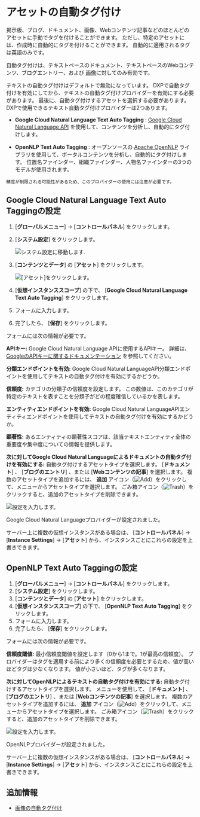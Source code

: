 # アセットの自動タグ付け

掲示板、ブログ、ドキュメント、画像、Webコンテンツ記事などのほとんどのアセットに手動でタグを付けることができます。 ただし、特定のアセットには、作成時に自動的にタグを付けることができます。 自動的に適用されるタグは英語のみです。

自動タグ付けは、テキストベースのドキュメント、テキストベースのWebコンテンツ、ブログエントリー、および [画像](./auto-tagging-images.md)に対してのみ有効です。

テキストの自動タグ付けはデフォルトで無効になっています。 DXPで自動タグ付けを有効にしてから、テキストの自動タグ付けプロバイダーを有効にする必要があります。 最後に、自動タグ付けするアセットを選択する必要があります。 DXPで使用できるテキスト自動タグ付けプロバイダーは2つあります。

  - **Google Cloud Natural Language Text Auto Tagging** : [Google Cloud Natural Language API](https://cloud.google.com/natural-language/) を使用して、コンテンツを分析し、自動的にタグ付けします。

  - **OpenNLP Text Auto Tagging** : オープンソースの [Apache OpenNLP](https://opennlp.apache.org/) ライブラリを使用して、ポータルコンテンツを分析し、自動的にタグ付けします。 位置名ファインダー、組織ファインダー、人物名ファインダーの3つのモデルが使用されます。

<!-- end list -->

```{tip}
精度が制限される可能性があるため、このプロバイダーの使用には注意が必要です。
```

<a name="configuring-google-cloud-natural-language-text-auto-tagging" />

## Google Cloud Natural Language Text Auto Taggingの設定

1. [**グローバルメニュー**] → [**コントロールパネル**] をクリックします。

2. [**システム設定**] をクリックします。

    ![システム設定に移動します.](./auto-tagging-assets/images/01.png)

3. [**コンテンツとデータ**] の [**アセット**] をクリックします。

    ![ [アセット]をクリックします。](./auto-tagging-assets/images/02.png)

4. [**仮想インスタンススコープ**] の下で、 [**Google Cloud Natural Language Text Auto Tagging**] をクリックします。

5.  フォームに入力します。

6.  完了したら、 [**保存**] をクリックします。

フォームには次の情報が必要です。

**APIキー:** Google Cloud Natural Language APIに使用するAPIキー。 詳細は、 [GoogleのAPIキーに関するドキュメンテーション](https://cloud.google.com/docs/authentication/api-keys) を参照してください。

**分類エンドポイントを有効:** Google Cloud Natural LanguageAPI分類エンドポイントを使用してテキストの自動タグ付けを有効にするかどうか。

**信頼度:** カテゴリの分類子の信頼度を設定します。 この数値は、このカテゴリが特定のテキストを表すことを分類子がどの程度確信しているかを表します。

**エンティティエンドポイントを有効:** Google Cloud Natural LanguageAPIエンティティエンドポイントを使用してテキストの自動タグ付けを有効にするかどうか。

**顕著性:** あるエンティティの顕著性スコアは、該当テキストエンティティ全体の重要度や集中度についての情報を提供します。

**次に対してGoogle Cloud Natural Languageによるドキュメントの自動タグ付けを有効にする:** 自動タグ付けするアセットタイプを選択します。 [**ドキュメント**] 、 [**ブログのエントリ**] 、または [**Webコンテンツの記事**] を選択します。 複数のアセットタイプを追加するには、 **追加** アイコン（![Add](../../../images/icon-add.png)）をクリックして、メニューからアセットタイプを選択します。 ごみ箱アイコン（![Trash](../../../images/icon-trash.png)）をクリックすると、追加のアセットタイプを削除できます。

![設定を入力します。](./auto-tagging-assets/images/03.png)

Google Cloud Natural Languageプロバイダーが設定されました。

サーバー上に複数の仮想インスタンスがある場合は、 [**コントロールパネル**] → [**Instance Settings**] → [**アセット**] から、インスタンスごとにこれらの設定を上書きできます。

<a name="configuring-opennlp-text-auto-tagging" />

## OpenNLP Text Auto Taggingの設定

1. [**グローバルメニュー**] → [**コントロールパネル**] をクリックします。
2. [**システム設定**] をクリックします。
3. [**コンテンツとデータ**] の [**アセット**] をクリックします。
4. [**仮想インスタンススコープ**] の下で、 [**OpenNLP Text Auto Tagging**] をクリックします。
5.  フォームに入力します。
6.  完了したら、 [**保存**] をクリックします。

フォームには次の情報が必要です。

**信頼度閾値:** 最小信頼度閾値を設定します（0から1まで。1が最高の信頼度）。 プロバイダーはタグを適用する前により多くの信頼度を必要とするため、値が高いほどタグは少なくなります。 値が小さいほど、タグが多くなります。

**次に対してOpenNLPによるテキストの自動タグ付けを有効にする:** 自動タグ付けするアセットタイプを選択します。 メニューを使用して、 [**ドキュメント**] 、 [**ブログのエントリ**] 、または [**Webコンテンツの記事**] を選択します。 複数のアセットタイプを追加するには、 **追加** アイコン（![Add](../../../images/icon-add.png)）をクリックして、メニューからアセットタイプを選択します。 ごみ箱アイコン（![Trash](../../../images/icon-trash.png)）をクリックすると、追加のアセットタイプを削除できます。

![設定を入力します。](./auto-tagging-assets/images/04.png)

OpenNLPプロバイダーが設定されました。

サーバー上に複数の仮想インスタンスがある場合は、 [**コントロールパネル**] → [**Instance Settings**] → [**アセット**] から、インスタンスごとにこれらの設定を上書きできます。

<a name="additional-information" />

## 追加情報

  - [画像の自動タグ付け](./auto-tagging-images.md)
